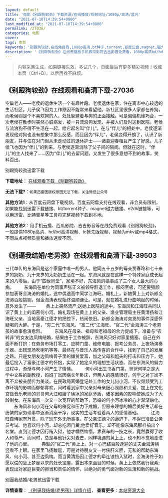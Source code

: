 ```yaml
---
layout: default
title: '电影《别跟狗较劲》下载资源/在线播放/视频地址/1080p/高清/蓝光'
date: "2021-07-10T14:39:54+0800"
last_modified_at: "2021-07-10T14:39:54+0800"
permalink: /27036/
categories: 电影
cover:
tags: 电影
keywords: '别跟狗较劲,在线免费看,1080p高清,bt种子,torrent,百度云盘,magnet,磁力链,迅雷下载资源'
description: '《别跟狗较劲》在线云播放手机西瓜影院吉吉影音免费看，1080p高清bd/hd未删减完整版和tc抢先枪版，mkv/mp4格式，附带bt/torrent种子、magnet/磁力链、百度云盘、网盘资源迅雷下载链接'
---
```


>内容采集生成，如果链接失效，多试几个，页面最后有更多精彩视频！收藏本页（Ctrl+D)，以后再找不麻烦。


## 《别跟狗较劲》在线观看和高清下载-27036

空巢老人——老侯的退休生活一个有趣片段。老侯退休在家，住在离市中心较远的生活社区。儿子侯飞因为工作原因不能常来看望他。新社区里很多人家都在养狗，而老侯则是个不喜欢狗的人，处处躲避着与狗的正面接触。可是偏偏机缘巧合，一次老侯在散步时突然心脏病发，被一只流浪狗发现，并被人们及时送到医院。老侯与流浪狗不得不生活在一起，给它起名叫&ldquo;伴儿”。在与&ldquo;伴儿”的相处中，老侯逐渐发现他对狗也没有想象中那么反感，而且因为“伴儿”，老侯变得开朗了，认识了新朋友，并与住在对门但从未走动过的退休护士&mdash;—诸葛迎春相互产生了好感。儿子侯飞也因为“伴儿”的到来，与老侯逐渐消除了父子间的隔阂。但就在这时，&ldquo;伴儿”的主人找来了……因为“伴儿”的去留问题，又发生了很多意想不到的故事，笑料百出。


别跟狗较劲迅雷下载

**下载地址**： [在线观看下载 《别跟狗较劲》](https://www.993dy.com//vod-detail-id-21276.html) 


**无法下载?**：`如果迅雷因版权原因无法下载，关注微信公众号 `

**其他方法1**：从百度云网盘下载视频，百度云网盘支持在线观看，非会员有限制，如果能找到迅雷下载链接、bt/torrent种子、magnet磁力链接、e2dk链接等，可以用迅雷、比特彗星等工具将完整视频下载到本地。

**其他方法2**：用手机云播、西瓜影院、吉吉影音等在线免费观看《别跟狗较劲》，一般提供1080p高清、hd/bd高清视频、tc抢先版视频，视频为mkv或mp4格式，不同站点视频质量和播放速度不同。


## 《别逼我结婚/老男孩》在线观看和高清下载-39503

三代单传的东海风是这个家庭中唯一的男人。他同五十五岁的母亲贾春玲和七十来岁的奶奶、九十来岁的太奶奶生活在一起。东海风就是在这样一个特殊家庭成长起来的八零后。由于&ldquo;四世同堂”，家境不好，东海风的婚事成了三个女人最大的心病。 　　东海风在单位为同事声张正义被领导辞退工作，郁闷至极，可还要强颜参加表哥金海涛的婚礼，途中偶遇高中同学江海旺。婚礼上，新娘黄上上对新郎金海涛百般挑剔，但金海涛表现始终温顺谦让。可是，就在婚礼进行曲响起的时候，意外发生了&mdash;— 　　黄上上突然流产;送她上医院的途中，东海风和江海旺共同认识了黄上上的闺密何小河。婚礼现场在黄上上的父亲、渔业管理局主任黄清扬和江海旺父亲、当地富豪江德才的把控下，热闹依旧。新郎金海涛对突发的事件深感怀疑喝的大醉。于是，“穷二代&rdquo;东海风、&ldquo;富二代&rdquo;江海旺、&ldquo;官二代&rdquo;金海涛三个老男孩的故事愈演愈烈。 　　东海风在母亲、祖母和老祖母的合力促成下，准备与&ldquo;农转非&rdquo;的女友边凤梅结婚，结果由于工作被辞，东海风只好对家里搪塞。自己在外面不断打拚：在劳务市场打零工、应聘门童、维修电脑、报考公务员、上夜场演奏乐器、出殡现场吹喇叭等等、最终在与音乐人高传喜的合作中，找到了自己的发展之路。只是女朋友边凤梅骨子里的嫌贫爱富，加之父母和姐夫的打击和压力下，她最后投入了富豪江德才的怀抱，实现了她定义的理想生活状态。而在东海风的努力过程中，渐渐与何小河产生了情愫。 　　何小河出生书香门第，爸爸何学之是大学中文系的副教授，妈妈丁岚因病长年卧床，但两人的感情很好，何学之对丁岚不离不弃被亲朋传为美谈。在民政局离婚登记处工作的女儿何小河，不仅频频受到工作环境的影响而郁郁寡欢，同时看到家中父亲对母亲细心照顾和关爱、加上在文化宫做音乐老师的哥哥何大江和嫂子徐冰的家庭矛盾，诸多因素的影响使她成为了大龄剩女。在东海风一次又一次宽容的帮助下，恐婚的何小河冰冷的心才渐渐融化。 　　东海风和何小河在父母的催促和压力下成婚，但原来理想的婚后美好生活却在纷繁的家务琐事中逐渐消磨干净，现实的生活考验着两人的感情基础。 　　江海旺自恃家有万贯，除了玩车外无所事事。在父亲江德才的逼迫下，不得已准备公务员考试。他喜欢何小河，却总吃闭门羹;他爱好音乐，却不能像东海风那样搞出个名堂。直到江德才因行贿入狱，他才幡然悔悟，靠赛车的一技之长，竟然赢得了收入和尊严。而同时，总是与他针尖对麦芒，同样境遇的黄上上，也不知不觉地走进了他的心里。 　　典型的&ldquo;官二代&rdquo;黄上上，对一心巴结百般逢迎的丈夫金海涛横竖看不上眼。在家里飞扬跋扈，可是对待朋友又一付侠肝义胆，无私的帮助东海风、何小河、甚至边凤梅。而当黄清扬因江德才的牵连锒铛入狱时，金海涛终于如愿以偿的坐上梦寐以求的处长宝座，露出本来面目的时候，黄上上依然我行我素;表现出对家庭巨变的担当和责任的情怀，以绝对的勇气面对新的生活和新的挑战。


别逼我结婚/老男孩迅雷下载

**详情查看**： [《别逼我结婚/老男孩》详情介绍](/movie/39503/)， **查看更多**：[本站资源大全](/movie/t/all/)

